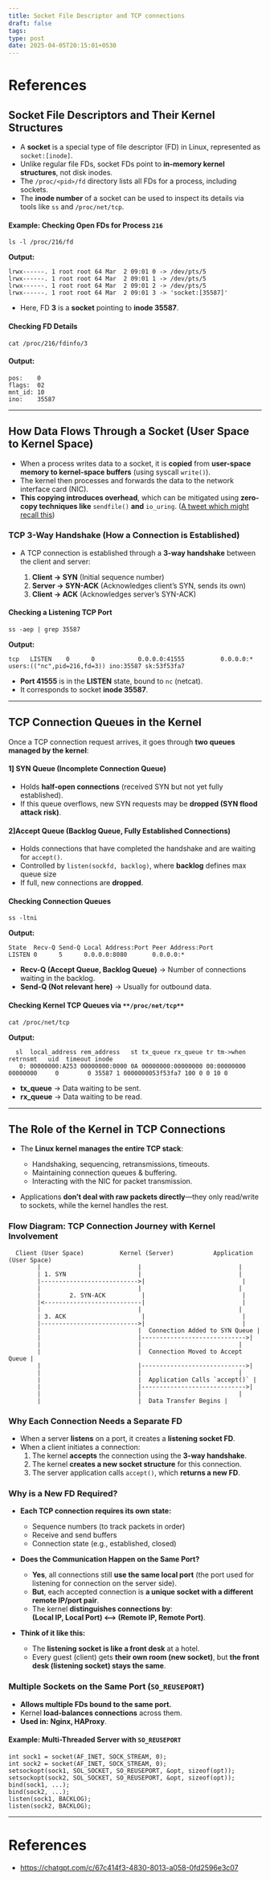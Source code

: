 ```yaml
---
title: Socket File Descriptor and TCP connections
draft: false
tags: 
type: post
date: 2025-04-05T20:15:01+0530
---
```


# References

## Socket File Descriptors and Their Kernel Structures
- A **socket** is a special type of file descriptor (FD) in Linux, represented as `socket:[inode]`.
- Unlike regular file FDs, socket FDs point to **in-memory kernel structures**, not disk inodes.
- The `/proc/<pid>/fd` directory lists all FDs for a process, including sockets.
- The **inode number** of a socket can be used to inspect its details via tools like `ss` and `/proc/net/tcp`.

#### Example: Checking Open FDs for Process `216`

```
ls -l /proc/216/fd
```

**Output:**

```
lrwx------. 1 root root 64 Mar  2 09:01 0 -> /dev/pts/5
lrwx------. 1 root root 64 Mar  2 09:01 1 -> /dev/pts/5
lrwx------. 1 root root 64 Mar  2 09:01 2 -> /dev/pts/5
lrwx------. 1 root root 64 Mar  2 09:01 3 -> 'socket:[35587]'
```

- Here, FD **3** is a **socket** pointing to **inode 35587**.
#### Checking FD Details

```
cat /proc/216/fdinfo/3
```
#### Output:

```
pos:    0
flags:  02
mnt_id: 10
ino:    35587
```

---

## How Data Flows Through a Socket (User Space to Kernel Space)

- When a process writes data to a socket, it is **copied** from **user-space memory to kernel-space buffers** (using syscall `write()`).
- The kernel then processes and forwards the data to the network interface card (NIC).
- **This copying introduces overhead**, which can be mitigated using **zero-copy techniques like** `sendfile()` **and**  `io_uring`. ([A tweet which might recall this](https://x.com/AkJn99/status/1893291520029282711))

### TCP 3-Way Handshake (How a Connection is Established)

- A TCP connection is established through a **3-way handshake** between the client and server:
    
    1. **Client → SYN** (Initial sequence number)    
    2. **Server → SYN-ACK** (Acknowledges client’s SYN, sends its own)
    3. **Client → ACK** (Acknowledges server’s SYN-ACK)

#### **Checking a Listening TCP Port**

```
ss -aep | grep 35587
```

**Output:**

```
tcp   LISTEN    0      0            0.0.0.0:41555          0.0.0.0:*    users:(("nc",pid=216,fd=3)) ino:35587 sk:53f53fa7
```

- **Port 41555** is in the **LISTEN** state, bound to `nc` (netcat).
- It corresponds to socket **inode 35587**.

---

## TCP Connection Queues in the Kernel

Once a TCP connection request arrives, it goes through **two queues managed by the kernel**:
#### **1️] SYN Queue (Incomplete Connection Queue)**

- Holds **half-open connections** (received SYN but not yet fully established).
- If this queue overflows, new SYN requests may be **dropped (SYN flood attack risk)**.

#### **2]Accept Queue (Backlog Queue, Fully Established Connections)**

- Holds connections that have completed the handshake and are waiting for `accept()`.
- Controlled by `listen(sockfd, backlog)`, where **backlog** defines max queue size
- If full, new connections are **dropped**.

#### Checking Connection Queues

```
ss -ltni
```

**Output:**

```
State  Recv-Q Send-Q Local Address:Port Peer Address:Port
LISTEN 0      5      0.0.0.0:8080       0.0.0.0:*   
```

- **Recv-Q (Accept Queue, Backlog Queue)** → Number of connections waiting in the backlog.
- **Send-Q (Not relevant here)** → Usually for outbound data.

#### **Checking Kernel TCP Queues via** `**/proc/net/tcp**`

```
cat /proc/net/tcp
```

**Output:**

```
  sl  local_address rem_address   st tx_queue rx_queue tr tm->when retrnsmt   uid  timeout inode
   0: 00000000:A253 00000000:0000 0A 00000000:00000000 00:00000000 00000000     0        0 35587 1 0000000053f53fa7 100 0 0 10 0
```

- **tx_queue** → Data waiting to be sent.
- **rx_queue** → Data waiting to be read.

---

## The Role of the Kernel in TCP Connections

- The **Linux kernel manages the entire TCP stack**:
    
    - Handshaking, sequencing, retransmissions, timeouts.
    - Maintaining connection queues & buffering.
    - Interacting with the NIC for packet transmission.
        
- Applications **don’t deal with raw packets directly**—they only read/write to sockets, while the kernel handles the rest.
    

### Flow Diagram: TCP Connection Journey with Kernel Involvement

```
  Client (User Space)          Kernel (Server)           Application (User Space)
        |                           |                           |
        | 1. SYN                    |                           |
        |--------------------------->|                           |
        |                           |                           |
        |        2. SYN-ACK          |                           |
        |<---------------------------|                           |
        |                           |                           |
        | 3. ACK                     |                           |
        |--------------------------->|                           |
        |                           |  Connection Added to SYN Queue |
        |                           |----------------------------->|
        |                           |                           |
        |                           |  Connection Moved to Accept Queue |
        |                           |----------------------------->|
        |                           |                           |
        |                           |  Application Calls `accept()` |
        |                           |----------------------------->|
        |                           |                           |
        |                           |  Data Transfer Begins |
```

### Why Each Connection Needs a Separate FD

- When a server **listens** on a port, it creates a **listening socket FD**.
- When a client initiates a connection:
    1. The kernel **accepts** the connection using the **3-way handshake**.
    2. The kernel **creates a new socket structure** for this connection.
    3. The server application calls `accept()`, which **returns a new FD**.
### Why is a New FD Required?

- **Each TCP connection requires its own state:**    
    - Sequence numbers (to track packets in order)
    - Receive and send buffers
    - Connection state (e.g., established, closed)

- **Does the Communication Happen on the Same Port?**

	- **Yes**, all connections still **use the same local port** (the port used for listening for connection on the server side).
	- **But**, each accepted connection is **a unique socket with a different remote IP/port pair**.
	- The kernel **distinguishes connections by**:  
	    **(Local IP, Local Port) <--> (Remote IP, Remote Port)**.

-  **Think of it like this:**
	- The **listening socket is like a front desk** at a hotel.
	- Every guest (client) gets **their own room (new socket)**, but **the front desk (listening socket) stays the same**.

### Multiple Sockets on the Same Port (`SO_REUSEPORT`)

- **Allows multiple FDs bound to the same port.**
- Kernel **load-balances connections** across them.
- **Used in:** **Nginx, HAProxy**.
    
#### Example: Multi-Threaded Server with `SO_REUSEPORT`

```
int sock1 = socket(AF_INET, SOCK_STREAM, 0);
int sock2 = socket(AF_INET, SOCK_STREAM, 0);
setsockopt(sock1, SOL_SOCKET, SO_REUSEPORT, &opt, sizeof(opt));
setsockopt(sock2, SOL_SOCKET, SO_REUSEPORT, &opt, sizeof(opt));
bind(sock1, ...);
bind(sock2, ...);
listen(sock1, BACKLOG);
listen(sock2, BACKLOG);
```

---
# References

- https://chatgpt.com/c/67c414f3-4830-8013-a058-0fd2596e3c07
